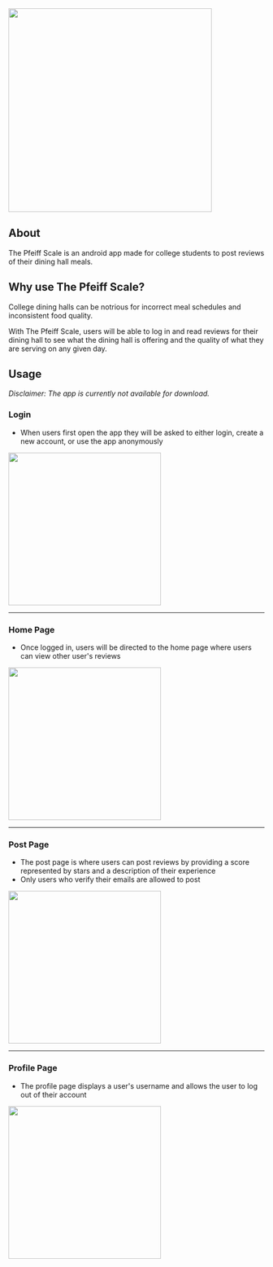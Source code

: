 <img src="https://github.com/user-attachments/assets/7ec1f517-a212-4e1c-a58b-471276145dc3" width="400" />

## About
The Pfeiff Scale is an android app made for college students to post reviews of their dining hall meals.

## Why use The Pfeiff Scale?
College dining halls can be notrious for incorrect meal schedules and inconsistent food quality. 

With The Pfeiff Scale, users will be able to log in and read reviews for their dining hall to see what the dining hall is offering and the quality of what they are serving on any given day.

## Usage
*Disclaimer: The app is currently not available for download.*
### Login
- When users first open the app they will be asked to either login, create a new account, or use the app anonymously

<img src="https://github.com/user-attachments/assets/101c268d-4f9a-4ff2-910e-c805e173b27f" width="300" />

---

### Home Page
- Once logged in, users will be directed to the home page where users can view other user's reviews
  
<img src="https://github.com/user-attachments/assets/71dcc51f-4e60-4f0b-9999-3c06e8d3b8d0" width="300" />

---

### Post Page
- The post page is where users can post reviews by providing a score represented by stars and a description of their experience
- Only users who verify their emails are allowed to post

<img src="https://github.com/user-attachments/assets/a40fce88-146d-4c91-9bbe-dd3bcf29454d" width="300" />

---

### Profile Page
- The profile page displays a user's username and allows the user to log out of their account

<img src="https://github.com/user-attachments/assets/fb9154f5-cbc6-4b2e-8848-27de8d20c032" width="300" />
